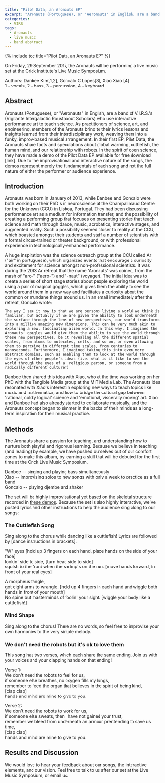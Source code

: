 ```yaml
---
title: "Pilot Data, an Aronauts EP"
excerpt: "Aronauts (Portuguese), or 'Aeronauts' in English, are a band of V.I.R.S.'s (Vigilante Intergalactic Roustabout Scholars) who use interactive performance art to teach science."
categories:
  - VIRS
tags:
  - Aronauts
  - live music
  - band abstract
---
```


{% include toc title="Pilot Data, an Aronauts EP" %}

On Friday, 29 September 2017, the Aronauts will be performing a live music set at the Crick Institute's Live Music Symposium. 

Authors: Danbee Kim[1,2], Goncalo C Lopes[3], Xiao Xiao [4]  
1 - vocals, 2 - bass, 3 - percussion, 4 - keyboard

## Abstract

Aronauts (Portuguese), or "Aeronauts" in English, are a band of V.I.R.S.'s (Vigilante Intergalactic Roustabout Scholars) who use interactive performance art to teach science. As practitioners of science, art, and engineering, members of the Aronauts bring to their lyrics lessons and insights learned from their interdisciplinary work, weaving them into a funky, improv-based musical arrangement. In their first EP, Pilot Data, the Aronauts share facts and speculations about global warming, cuttlefish, the human mind, and our relationship with robots. In the spirit of open science, they have made a demo of the Pilot Data EP available for free download [link]. Due to the improvisational and interactive nature of the songs, the demos represent merely the fundamentals of each song and not the full nature of either the performer or audience experience. 

## Introduction 

Aronauts was born in January of 2013, while Danbee and Goncalo were both working on their PhD's in neuroscience at the Champalimaud Centre for the Unknown (CCU) in Lisboa, Portugal. They had been discussing performance art as a medium for information transfer, and the possibility of creating a performing group that focuses on presenting stories that teach science and math through dance, music, acrobatics, interactive stages, and augmented reality. Such a possibility seemed closer to reality at the CCU, which boasted amongst their students and staff a number of scientists with a formal circus-trained or theater background, or with professional experience in technologically-enhanced performance.

A huge inspiration was the science outreach group at the CCU called Ar ("air" in portuguese), which organizes events that encourage a curiosity and excitement for science amongst non-professional scientists. It was during the 2013 Ar retreat that the name 'Aronauts' was coined, from the mash of "aro-" ("aero-") and "-naut" (voyager). The initial idea was to create a series of short stage stories about people exploring the world using a pair of magical goggles, which gives them the ability to see the world around them in a new way and facilitates a curiosity about the common or mundane things around us. In an email immediately after the retreat, Goncalo wrote: 

    The way I see it now is that we are persons living a world we think is familiar, but actually if we are given the ability to look underneath the surface through the lens of new perspectives, our world transforms into a million amazing new dimensions. This can be very much akin to exploring a new, fascinating alien world. In this way, I imagined the Aronauts' goggles would give them the ability to see the world through these new perspectives, be it revealing all the different spatial scales, from atoms to molecules, cells, and so on, or even allowing them to perceive in different time scales, from centuries to nanoseconds. Furthermore, I imagined taking this into even more abstract domains, such as enabling them to look at the world through the eyes of other people's ideas (i.e. what is it like to see the world through the eyes of a  religious person, or someone from a radically different culture?)

Danbee then shared this idea with Xiao, who at the time was working on her PhD with the Tangible Media group at the MIT Media Lab. The Aronauts idea resonated with Xiao's interest in exploring new ways to teach topics like music and mathematics, and how to bridge the cultural gap between 'rational, coldly logical' science and 'emotional, viscerally moving' art. Xiao and Danbee had also already started to collaborate musically, and the Aronauts concept began to simmer in the backs of their minds as a long-term inspiration for their musical practice. 

## Methods

The Aronauts share a passion for teaching, and understanding how to nurture both playful and rigorous learning. Because we believe in teaching (and leading) by example, we have pushed ourselves out of our comfort zones to make this album, by learning a skill that will be debuted for the first time at the Crick Live Music Symposium. 

Danbee -- singing and playing bass simultaneously  
Xiao -- improvising solos to new songs with only a week to practice as a full band  
Goncalo -- playing djembe and shaker  

The set will be highly improvisational yet based on the skeletal structure recorded in [these demos](https://www.dropbox.com/sh/7wb0ge6ibt6cz3b/AAAT2ONGmpVMVA_ARqgO5GUNa?dl=0). Because the set is also highly interactive, we've posted lyrics and other instructions to help the audience sing along to our songs: 

### The Cuttlefish Song 

Sing along to the chorus while dancing like a cuttlefish! Lyrics are followed by \[dance instructions in brackets\]. 

"W" eyes \[hold up 3 fingers on each hand, place hands on the side of your face\]  
lookin' side to side, \[turn head side to side\]  
squish to the front when the shrimp's on the run. \[move hands forward, in front of your real eyes\]  

A morpheus tangle,   
got eight arms to wrangle. \[hold up 4 fingers in each hand and wiggle both hands in front of your mouth\]  
No spine but masterminds of foolin' your sight. \[wiggle your body like a cuttlefish!\]

### Mind Shape

Sing along to the chorus! There are no words, so feel free to improvise your own harmonies to the very simple melody. 

### We don't need the robots but it's ok to love them 

This song has two verses, which each share the same ending. Join us with your voices and your clapping hands on that ending!

Verse 1:  
We don't need the robots to feel for us,  
if someone else breathes, no oxygen fills my lungs,  
remember to feed the organ that believes in the spirit of being kind,  
\[clap clap\]  
hands and mind are mine to give to you. 

Verse 2:  
We don't need the robots to work for us,  
if someone else sweats, then I have not gained your trust,  
remember we bleed from underneath an armour prentending to save us time,  
\[clap clap\]  
hands and mind are mine to give to you. 

## Results and Discussion

We would love to hear your feedback about our songs, the interactive elements, and our vision. Feel free to talk to us after our set at the Live Music Symposium, or email us. 
